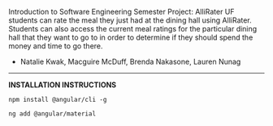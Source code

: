 Introduction to Software Engineering Semester Project: AlliRater
UF students can rate the meal they just had at the dining hall using AlliRater. Students can also access the current meal ratings for the particular dining hall that they want to go to in order to determine if they should spend the money and time to go there.

- Natalie Kwak, Macguire McDuff, Brenda Nakasone, Lauren Nunag

-----------------------------

**INSTALLATION INSTRUCTIONS**

```
npm install @angular/cli -g
```
```
ng add @angular/material
```
